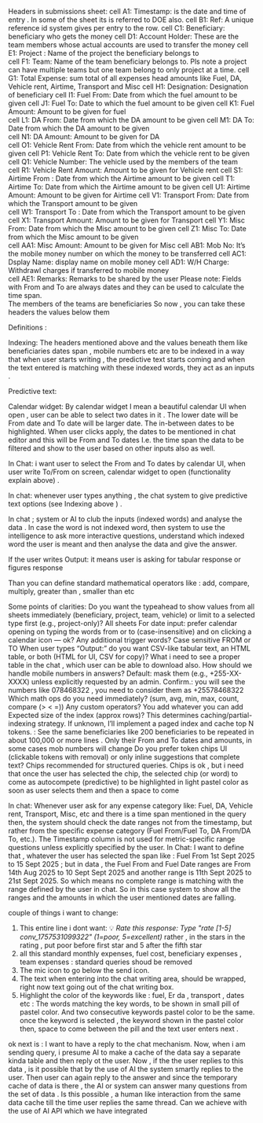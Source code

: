 Headers in submissions sheet:
cell A1: Timestamp: is the date and time of entry . In some of the sheet its is referred to DOE also.
cell B1: Ref: A unique reference id system gives per entry to the row.
cell C1: Beneficiary: beneficiary who gets the money
cell D1: Account Holder: These are the team members whose actual accounts are used to transfer the money
cell E1: Project : Name of the project the beneficiary belongs to	
cell F1: Team: Name of the team beneficiary belongs to. Pls note a project can have multiple teams but one team belong to only project at a time.
cell G1: Total Expense: sum total of all expenses head amounts like Fuel, DA, Vehicle rent, Airtime, Transport and Misc
cell H1: Designation: Designation of beneficiary
cell I1: Fuel From: Date from which the fuel amount to be given
cell J1: Fuel To: Date to which the fuel amount to be given	
cell K1: Fuel Amount: Amount to be given for fuel	
cell L1: DA From: Date from which the DA amount to be given	
cell M1: DA To: Date from which the DA amount to be given	
cell N1: DA Amount: Amount to be given for DA 		
cell O1: Vehicle Rent From: Date from which the vehicle rent amount to be given	
cell P1: Vehicle Rent To: Date from which the vehicle rent to be given	
cell Q1: Vehicle Number: The vehicle used by the members of the team  
cell R1: Vehicle Rent Amount: Amount to be given for Vehicle rent 
cell S1: Airtime From	: Date from which the Airtime amount to be given
cell T1: Airtime To: Date from which the Airtime amount to be given	
cell U1: Airtime Amount: Amount to be given for Airtime	
cell V1: Transport From: Date from which the Transport amount to be given	
cell W1: Transport To	: Date from which the Transport amount to be given
cell X1: Transport Amount: Amount to be given for Transport
cell Y1: Misc From: Date from which the Misc amount to be given	
cell Z1: Misc To: Date from which the Misc amount to be given	
cell AA1: Misc Amount: Amount to be given for Misc
cell AB1: Mob No: It’s the mobile money number on which the money to be transferred	
cell AC1: Dsplay Name: display name on mobile money
cell AD1: W/H Charge: Withdrawl charges if transferred to mobile money	
cell AE1: Remarks:  Remarks to be shared by the user 
Please note: Fields with From and To are always dates and they can be used to calculate the time span.  
The members of the teams are beneficiaries
So now , you can take these headers the values below them 

Definitions : 

Indexing: The headers mentioned above and the values beneath them like beneficiaries dates span , mobile numbers etc are to be indexed in a way that when user starts writing , the predictive text starts coming and when the text entered is matching with these indexed words, they act as an inputs .

Predictive text: 

Calendar widget: By calendar widget I mean a beautiful calendar UI when open , user can be able to select two dates in it . The lower date will be From date and To date will be larger date. The in-between dates to be highlighted. When user clicks apply, the dates to be mentioned in chat editor and this will be From and To dates I.e. the time span the data to be filtered and show to the user based on other inputs also as well.

In Chat: i want user to select the From and To dates by calendar UI, when user write To/From on screen, calendar widget to open (functionality explain above) .

In chat: whenever user types anything , the chat system to give predictive text options (see Indexing above ) .

In chat ; system or AI to club the inputs (indexed words) and analyse the data . In case the word is not indexed word, then system to use the intelligence to ask more interactive questions, understand which indexed word the user is meant and then analyse the data and give the answer.

If the user writes Output: it means user is asking for tabular response or figures response 

Than you can define standard mathematical operators like : add, compare, multiply, greater than , smaller than etc

Some points of clarities:
Do you want the typeahead to show values from all sheets immediately (beneficiary, project, team, vehicle) or limit to a selected type first (e.g., project-only)? All sheets
For date input: prefer calendar opening on typing the words from or to (case-insensitive) and on clicking a calendar icon — ok? Any additional trigger words? Case sensitive FROM or TO
When user types “Output:” do you want CSV-like tabular text, an HTML table, or both (HTML for UI, CSV for copy)? What i need to see a proper table in the chat , which user can be able to download also.
How should we handle mobile numbers in answers? Default: mask them (e.g., +255-XX-XXXX) unless explicitly requested by an admin. Confirm.: you will see the numbers like 078468322 , you need to consider them as +25578468322
Which math ops do you need immediately? (sum, avg, min, max, count, compare (> < =)) Any custom operators? You add whatever you can add
Expected size of the index (approx rows)? This determines caching/partial-indexing strategy. If unknown, I’ll implement a paged index and cache top N tokens. : See the same beneficiaries like 200 beneficiaries to be repeated in about 100,000 or more lines . Only their From and To dates and amounts, in some cases mob numbers will change
Do you prefer token chips UI (clickable tokens with removal) or only inline suggestions that complete text? Chips recommended for structured queries. Chips is ok , but i need that once the user has selected the chip, the selected chip (or word) to come as autocompete (predictive) to be highlighted in light pastel color as soon as user selects them and then a space to come 

In chat: Whenever user ask for any expense category like: Fuel, DA, Vehicle rent, Transport, Misc, etc and there is a time span mentioned in the query then, the system should check the date ranges not from the timestamp, but rather from the specific expense category (Fuel From/Fuel To, DA From/DA To, etc.). The Timestamp column is not used for metric-specific range questions unless explicitly specified by the user.
In Chat: I want to define that , whatever the user has selected the span like : Fuel From 1st Sept 2025 to 15 Sept 2025 ; but in data , the Fuel From and Fuel Date ranges are From 14th Aug 2025 to 10 Sept Sept 2025 and another range is 11th Sept 2025 to 21st Sept 2025. So which means no complete range is matching with the range defined by the user in chat. So in this case system to show all the ranges and the amounts in which the user mentioned dates are falling. 



couple of things i want to change:
1) This entire line i dont want: 💡 *Rate this response: Type "rate [1-5] conv_1757531099322" (1=poor, 5=excellent)*
rather , in the stars in the rating , put poor before first star and 5 after the fifth star
2) all this standard monthly expenses, fuel cost, beneficiary expenses , team expenses : standard queries shoud be removed
3) The mic icon to go below the send icon. 
4) The text when entering into the chat writing area, should be wrapped, right now text going out of the chat writing box. 
5) Highlight the color of the keywords like : fuel, Er da , transport , dates etc : The words matching the key words, to be shown in small pill of pastel color. And two consecutive keywords pastel color to be the same. once the keyword is selected , the keyword shown in the pastel color then, space to come between the pill and the text user enters next .


ok next is : I want to have a reply to the chat mechanism. Now, when i am sending query, i presume AI to make a cache of the data say a separate kinda table and then reply ot the user. Now , if the the user replies to this data , is it possible that by the use of AI the system smartly replies to the user. Then user can again reply to the answer and since the temporary cache of data is there , the AI or system can answer many questions from the set of data . Is this possible , a human like interaction from the same data cache till the time user replies  the same thread. Can we achieve with the use of AI API which we have integrated



